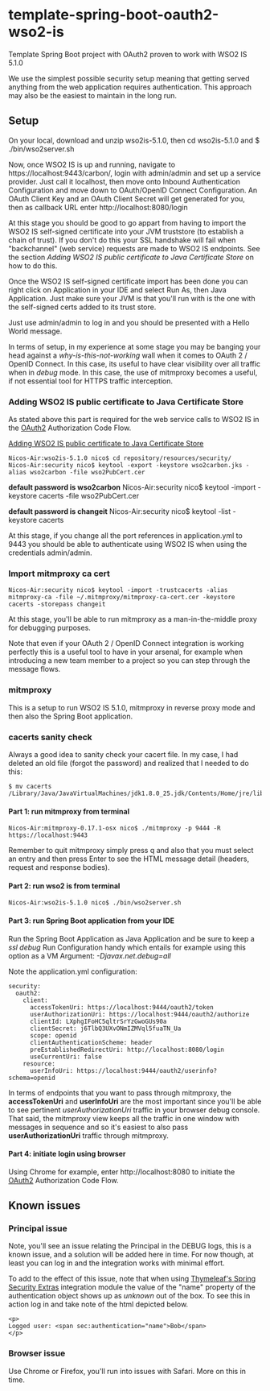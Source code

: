 # template-spring-boot-oauth2-wso2-is
Template Spring Boot project with OAuth2 proven to work with WSO2 IS 5.1.0

We use the simplest possible security setup meaning that getting served anything from the web application requires authentication. This approach
may also be the easiest to maintain in the long run.

## Setup
On your local, download and unzip wso2is-5.1.0, then cd wso2is-5.1.0 and $ ./bin/wso2server.sh

Now, once WSO2 IS is up and running, navigate to https://localhost:9443/carbon/, login with admin/admin and set up a service provider. Just call it 
localhost, then move onto Inbound Authentication Configuration and move down to OAuth/OpenID Connect Configuration. An OAuth Client Key and an OAuth
Client Secret will get generated for you, then as callback URL enter http://localhost:8080/login

At this stage you should be good to go appart from having to import the WSO2 IS self-signed certificate into your JVM truststore (to establish a chain 
of trust). If you don't do this your SSL handshake will fail when "backchannel" (web service) requests are made to WSO2 IS endpoints. See the section 
*Adding WSO2 IS public certificate to Java Certificate Store* on how to do this.

Once the WSO2 IS self-signed certificate import has been done you can right click on Application in your IDE and select Run As, then Java Application. Just
make sure your JVM is that you'll run with is the one with the self-signed certs added to its trust store.

Just use admin/admin to log in and you should be presented with a Hello World message.

In terms of setup, in my experience at some stage you may be banging your head against a *why-is-this-not-working* wall when it comes to OAuth 2 / OpenID Connect. In this
case, its useful to have clear visibility over all traffic when in *debug* mode. In this case, the use of mitmproxy becomes a useful, if not essential tool for 
HTTPS traffic interception.

### Adding WSO2 IS public certificate to Java Certificate Store
As stated above this part is required for the web service calls to WSO2 IS in the [OAuth2](https://tools.ietf.org/html/rfc6749) Authorization Code Flow.

[Adding WSO2 IS public certificate to Java Certificate Store](https://nadeesha678.wordpress.com/2015/09/21/adding-wso2-public-certificate-to-java-certificate-store/)

    Nicos-Air:wso2is-5.1.0 nico$ cd repository/resources/security/
    Nicos-Air:security nico$ keytool -export -keystore wso2carbon.jks -alias wso2carbon -file wso2PubCert.cer

**default password is wso2carbon**
    Nicos-Air:security nico$ keytool -import -keystore cacerts -file wso2PubCert.cer

**default password is changeit**
    Nicos-Air:security nico$ keytool -list -keystore cacerts

At this stage, if you change all the port references in application.yml to 9443 you should be able to authenticate using WSO2 IS when using the credentials admin/admin.

### Import mitmproxy ca cert
    Nicos-Air:security nico$ keytool -import -trustcacerts -alias mitmproxy-ca -file ~/.mitmproxy/mitmproxy-ca-cert.cer -keystore cacerts -storepass changeit

At this stage, you'll be able to run mitmproxy as a man-in-the-middle proxy for debugging purposes. 

Note that even if your OAuth 2 / OpenID Connect integration is working perfectly this is a useful tool to have in your arsenal, for example when introducing a new team 
member to a project so you can step through the message flows.

### mitmproxy
This is a setup to run WSO2 IS 5.1.0, mitmproxy in reverse proxy mode and then also the Spring Boot application.

### cacerts sanity check
Always a good idea to sanity check your cacert file. In my case, I had deleted an old file (forgot the password) and realized that I needed to do this:

    $ mv cacerts /Library/Java/JavaVirtualMachines/jdk1.8.0_25.jdk/Contents/Home/jre/lib/security/

#### Part 1: run mitmproxy from terminal
    Nicos-Air:mitmproxy-0.17.1-osx nico$ ./mitmproxy -p 9444 -R https://localhost:9443
    
Remember to quit mitmproxy simply press q and also that you must select an entry and then press Enter to see the HTML message detail (headers, request and response bodies).

#### Part 2: run wso2 is from terminal
    Nicos-Air:wso2is-5.1.0 nico$ ./bin/wso2server.sh

#### Part 3: run Spring Boot application from your IDE
Run the Spring Boot Application as Java Application and be sure to keep a *ssl debug* Run Configuration handy which entails for example using this option as a VM Argument: *-Djavax.net.debug=all*

Note the application.yml configuration:

    security:
      oauth2:
        client:
          accessTokenUri: https://localhost:9444/oauth2/token
          userAuthorizationUri: https://localhost:9444/oauth2/authorize
          clientId: LXphgIFoHC5qltrSrYzGwoGUs90a
          clientSecret: j6TlbQ3UXvONmIZMVql5fuaTN_Ua
          scope: openid
          clientAuthenticationScheme: header
          preEstablishedRedirectUri: http://localhost:8080/login
          useCurrentUri: false
        resource:
          userInfoUri: https://localhost:9444/oauth2/userinfo?schema=openid 

In terms of endpoints that you want to pass through mitmproxy, the **accessTokenUri** and **userInfoUri** are the most important since you'll be able to 
see pertinent *userAuthorizationUri* traffic in your browser debug console. That said, the mitmproxy view keeps all the traffic in one window with messages
in sequence and so it's easiest to also pass **userAuthorizationUri** traffic through mitmproxy. 

#### Part 4: initiate login using browser
Using Chrome for example, enter http://localhost:8080 to initiate the [OAuth2](https://tools.ietf.org/html/rfc6749) Authorization Code Flow.

## Known issues

### Principal issue
Note, you'll see an issue relating the Principal in the DEBUG logs, this is a known issue, and a solution will be added here in time. For now though, at least you can log in and the integration works with minimal effort.

To add to the effect of this issue, note that when using [Thymeleaf's Spring Security Extras](https://github.com/thymeleaf/thymeleaf-extras-springsecurity) integration module the value of the "name" property of the authentication object shows up as *unknown* out of the box. To see this in action log in and take note of the html depicted below.

    <p>
    Logged user: <span sec:authentication="name">Bob</span>
    </p>

### Browser issue

Use Chrome or Firefox, you'll run into issues with Safari. More on this in time.
